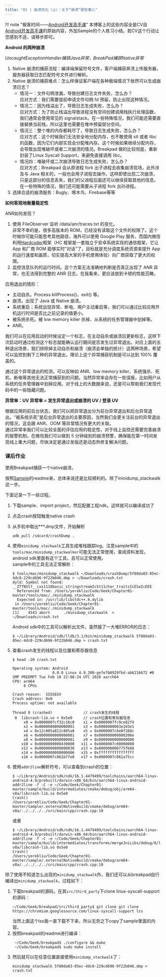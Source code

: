 ```yaml
---
title: "01 | 崩溃优化（上）：关于“崩溃”那些事儿"
---
```


!!! note "极客时间——[Android开发高手课](https://time.geekbang.org/column/intro/142)"
    本博客上的这些内容全是CV自[Android开发高手课](https://time.geekbang.org/column/intro/142)的原始内容，外加Sample的个人练习小结。若CV这个行动让您感到不适，请移步即可。  

**Android 的两种崩溃**  

*UncaughtExceptionHandler捕获Java异常，BreakPad捕获Native异常*  

1. Native 崩溃的捕获流程：编译端保留符号文件，客户端捕获奔溃上传服务器，服务器获取日志匹配符号文件进行解析。   
2. Native 崩溃的捕获难点：怎么样保证客户端在各种极端情况下依然可以生成崩溃日志？  
      - 情况一：文件句柄泄漏，导致创建日志文件失败，怎么办？  
      应对方式：我们需要提前申请文件句柄 fd 预留，防止出现这种情况。  
      - 情况二：因为栈溢出了，导致日志生成失败，怎么办？  
      应对方式：为了防止栈溢出导致进程没有空间创建调用栈执行处理函数，我们通常会使用常见的 signalstack。在一些特殊情况，我们可能还需要直接替换当前栈，所以这里也需要在堆中预留部分空间。  
      - 情况三：整个堆的内存都耗尽了，导致日志生成失败，怎么办？  
      应对方式：这个时候我们无法安全地分配内存，也不敢使用 stl 或者 libc 的函数，因为它们内部实现会分配堆内存。这个时候如果继续分配内存，会导致出现堆破坏或者二次崩溃的情况。Breakpad 做的比较彻底，重新封装了Linux Syscall Support，来避免直接调用 libc。  
      - 情况四：堆破坏或二次崩溃导致日志生成失败，怎么办？  
      应对方式：Breakpad 会从原进程 fork 出子进程去收集崩溃现场，此外涉及与 Java 相关的，一般也会用子进程去操作。这样即使出现二次崩溃，只是这部分的信息丢失，我们的父进程后面还可以继续获取其他的信息。在一些特殊的情况，我们还可能需要从子进程 fork 出孙进程。
3. 选择合适的崩溃服务：Bugly、啄木鸟、Firebase等等  

**如何客观地衡量稳定性**  

ANR如何发现？  

1. 使用 FileObserver 监听 /data/anr/traces.txt 的变化。  
    非常不幸的是，很多高版本的 ROM，已经没有读取这个文件的权限了。这个时候你可能只能思考其他路径，海外可以使用 Google Play 服务，而国内微信利用[Hardcoder](https://mp.weixin.qq.com/s/9Z8j3Dv_5jgf7LDQHKA0NQ?)框架（HC 框架是一套独立于安卓系统实现的通信框架，它让 App 和厂商 ROM 能够实时“对话”了，目标就是充分调度系统资源来提升 App 的运行速度和画质，切实提高大家的手机使用体验）向厂商获取了更大的权限。
2. 监控消息队列的运行时间。这个方案无法准确地判断是否真正出现了 ANR 异常，也无法得到完整的 ANR 日志。在我看来，更应该放到卡顿的性能范畴。  

应用退出的情形：  

- 主动自杀。Process.killProcess()、exit() 等。
- 崩溃。出现了 Java 或 Native 崩溃。
- 系统重启；系统出现异常、断电、用户主动重启等，我们可以通过比较应用开机运行时间是否比之前记录的值更小。
- 被系统杀死。被 low memory killer 杀掉、从系统的任务管理器中划掉等。
- ANR。
   
我们可以在应用启动的时候设定一个标志，在主动自杀或崩溃后更新标志，这样下次启动时通过检测这个标志就能确认运行期间是否发生过异常退出。对应上面的五种退出场景，我们排除掉主动自杀和崩溃（崩溃会单独的统计）这两种场景，希望可以监控到剩下三种的异常退出，理论上这个异常捕获机制是可以达到 100% 覆盖的。  

通过这个异常退出的检测，可以反映如 ANR、low memory killer、系统强杀、死机、断电等其他无法正常捕获到的问题。当然异常率会存在一些误报，比如用户从系统的任务管理器中划掉应用。对于线上的大数据来说，还是可以帮助我们发现代码中的一些隐藏问题。  

**异常率：UV 异常率 = 发生异常退出或崩溃的 UV / 登录 UV**  

根据应用的前后台状态，我们可以把异常退出分为前台异常退出和后台异常退出。“被系统杀死”是后台异常退出的主要原因，当然我们会更关注前台的异常退出的情况，这会跟 ANR、OOM 等异常情况有更大的关联。  
   通过异常率我们可以比较全面的评估应用的稳定性，对于线上监控还需要完善崩溃的报警机制。在微信我们可以做到 5 分钟级别的崩溃预警，确保能在第一时间发现线上重大问题，尽快决定是通过发版还是动态热修复解决问题。


### 课后作业

使用Breakpad捕获一个native崩溃。

按照[Sample](https://github.com/AndroidAdvanceWithGeektime/Chapter01)的readme来，总体来说还是比较顺利的。除了minidump_stackwalk这一步。

下面记录一下一些过程。

1. 下载sample、import project，然后配置工程ndk。这样就可以编译成功了

2. 点击crash按钮触发native crash

3. 从手机中取出***.dmp文件，开始解析  
    ```shell
    adb pull /sdcard/crashDump .
    ```

4. 使用`minidump_stackwalk`工具生成堆栈跟踪log。注意sample中的`tools/mac/minidump_stackwalker`可能无法正常使用，查阅资料发现，android sdk里面有这个工具，且可以正常使用。  
    sample中的工具无法正常解析：
    ```shell
    $ tools/mac/minidump_stackwalk ~/Downloads/crashDump/5f80da03-05ec-4dc0-229cd696-9f22b046.dmp > ~/Downloads/crash.txt
    dyld: Symbol not found: __ZTTNSt7__cxx1118basic_stringstreamIcSt11char_traitsIcESaIcEEE
      Referenced from: /Users/yorekliu/Code/Geek/Chapter01-master/tools/mac/./minidump_stackwalk
      Expected in: /usr/lib/libstdc++.6.dylib
     in /Users/yorekliu/Code/Geek/Chapter01-master/tools/mac/./minidump_stackwalk
    [1]    4543 abort      ./minidump_stackwalk  > ~/Downloads/crash.txt
    ```
   
    Android sdk中的工具可以解析出文件，虽然报了一大堆ERROR的日志：
    ```shell
    $ ~/Library/Android/sdk/lldb/3.1/bin/minidump_stackwalk 5f80da03-05ec-4dc0-229cd696-9f22b046.dmp > crash.txt
    ```
   
5. 查看crash发生的线程以及位置和寄存器信息  
    ```shell
    $ head -20 crash.txt
    
    Operating system: Android
                      0.0.0 Linux 4.9.200-gefe7b0929fbd-ab6216672 #0 SMP PREEMPT Tue Feb 18 22:08:24 UTC 2020 aarch64
    CPU: arm64
         8 CPUs
    
    Crash reason:  SIGSEGV
    Crash address: 0x0
    Process uptime: not available
    
    Thread 0 (crashed)              // crash发生的线程
     0  libcrash-lib.so + 0x5e0     // crash位置和寄存器信息  
         x0 = 0x0000007cf32c16c0    x1 = 0x0000007fc9ce82f4
         x2 = 0x0000000000000001    x3 = 0x0000000003e103e1
         x4 = 0x12c805a812c805a8    x5 = 0x0000007c6e0f288c
         x6 = 0x0000000000000001    x7 = 0x000000000000206e
         x8 = 0x0000000000000001    x9 = 0x0000000000000000
        x10 = 0x0000000000430000   x11 = 0x0000007c00000000
        x12 = 0x0000000000000030   x13 = 0x000000000775fb88
        x14 = 0x0000000000000006   x15 = 0xffffffffffffffff
        x16 = 0x0000007c061b7fe8   x17 = 0x0000007c061a75cc
    ```

6. 使用`addr2line`解析符号，可以查看到crash的位置：
    ```shell
    $ ~/Library/Android/sdk/ndk/16.1.4479499/toolchains/aarch64-linux-android-4.9/prebuilt/darwin-x86_64/bin/aarch64-linux-android-addr2line -f -C -e ~/Code/Geek/Chapter01-master/sample/build/intermediates/cmake/debug/obj/arm64-v8a/libcrash-lib.so 0x5e0
    Crash()
    /Users/yorekliu/Code/Geek/Chapter01-master/sample/.externalNativeBuild/cmake/debug/arm64-v8a/../../../../src/main/cpp/crash.cpp:10
    ```
   
    或者
    ```shell
    $ ~/Library/Android/sdk/ndk/16.1.4479499/toolchains/aarch64-linux-android-4.9/prebuilt/darwin-x86_64/bin/aarch64-linux-android-addr2line -f -C -e ~/Code/Geek/Chapter01-master/sample/build/intermediates/transforms/mergeJniLibs/debug/0/lib/arm64-v8a/libcrash-lib.so 0x5e0 
    Crash()
    /Users/yorekliu/Code/Geek/Chapter01-master/sample/.externalNativeBuild/cmake/debug/arm64-v8a/../../../../src/main/cpp/crash.cpp:10
    ```


除了使用不知道怎么出现的`minidump_stackwalk`外，我们还可以从breakpad自行编译出`minidump_stackwalk`，过程如下：

1. 下载breakpad的源码，在其`src/third_party`下clone linux-syscall-support的源码：
    ```shell
    ~/Code/Geek/breakpad/src/third_party$ git clone git clone https://chromium.googlesource.com/linux-syscall-support lss
    ```  
    当然上面这个lss我一直下载不下来，所以无奈之下copy了sample里面的内容。
2. 按照breakpad的readme进行编译：
    ```shell
     ~/Code/Geek/breakpad$ ./configure && make
     ~/Code/Geek/breakpad$ sudo make install 
    ```
3. 然后就可以在任意位置直接使用`minidump_stackwalk`了：
    ```shell
    minidump_stackwalk 5f80da03-05ec-4dc0-229cd696-9f22b046.dmp > crash.txt
    ```